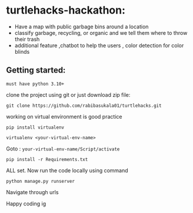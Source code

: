 # turtlehacks-hackathon:
- Have a map with public garbage bins around a location
- classify garbage, recycling, or organic and we tell them where to throw their trash 
- additional feature ,chatbot to help the users , color detection for color blinds

## Getting started:
`must have python 3.10+`

clone the project using git or just download zip file:
```
git clone https://github.com/rabibasukala01/turtlehacks.git
```
working on virtual environment is good practice
```
pip install virtualenv
```

```
virtualenv <your-virtual-env-name>
```

Goto : `your-virtual-env-name/Script/activate`

```
pip install -r Requirements.txt
```

ALL set. Now run the code locally using command
```
python manage.py runserver
```

Navigate through urls

Happy coding ig
